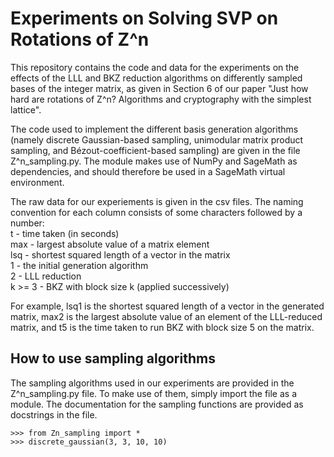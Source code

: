 # Experiments on Solving SVP on Rotations of Z^n

This repository contains the code and data for the experiments on the effects of the LLL and BKZ reduction algorithms on differently sampled bases of the integer matrix, as given in Section 6 of our paper "Just how hard are rotations of Z^n? Algorithms and cryptography with the simplest lattice". <insert link to paper>

The code used to implement the different basis generation algorithms (namely discrete Gaussian-based sampling, unimodular matrix product sampling, and Bézout-coefficient-based sampling) are given in the file Z^n_sampling.py. The module makes use of NumPy and SageMath as dependencies, and should therefore be used in a SageMath virtual environment. 

The raw data for our experiements is given in the csv files. The naming convention for each column consists of some characters followed by a number: </br>
t - time taken (in seconds) </br>
max - largest absolute value of a matrix element </br>
lsq - shortest squared length of a vector in the matrix </br>
1 - the initial generation algorithm </br>
2 - LLL reduction </br>
k >= 3 - BKZ with block size k (applied successively)

For example, lsq1 is the shortest squared length of a vector in the generated matrix, max2 is the largest absolute value of an element of the LLL-reduced matrix, and t5 is the time taken to run BKZ with block size 5 on the matrix.

## How to use sampling algorithms

The sampling algorithms used in our experiments are provided in the Z^n_sampling.py file. To make use of them, simply import the file as a module. The documentation for the sampling functions are provided as docstrings in the file.

```
>>> from Zn_sampling import *
>>> discrete_gaussian(3, 3, 10, 10)
```

